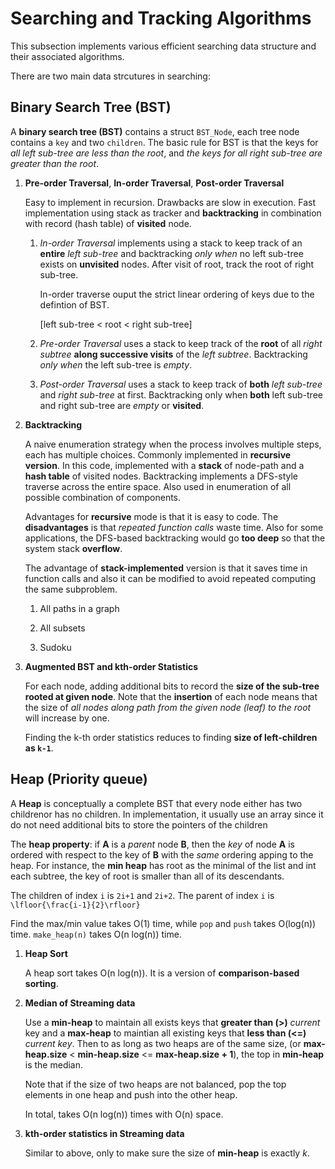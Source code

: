 # Searching and Tracking Algorithms

This subsection implements various efficient searching data structure and their associated algorithms.

There are two main data strcutures in searching: 

## Binary Search Tree (BST)

A __binary search tree (BST)__ contains a struct `BST_Node`, each tree node contains a `key` and two `children`. The basic rule for BST is that the keys for _all left sub-tree are less than the root_, and _the keys for all right sub-tree are greater than the root_. 

1. __Pre-order Traversal__, __In-order Traversal__, __Post-order Traversal__

   Easy to implement in recursion. Drawbacks are slow in execution. Fast implementation using stack as tracker and __backtracking__ in combination with record (hash table) of __visited__ node. 
   
   1. _In-order Traversal_ implements using a stack to keep track of an __entire__ _left sub-tree_ and backtracking _only when_ no left sub-tree exists on __unvisited__ nodes. After visit of root, track the root of right sub-tree. 

       In-order traverse ouput the strict linear ordering of keys due to the defintion of BST.  
 
       [left sub-tree < root < right sub-tree]

   2. _Pre-order Traversal_ uses a stack to keep track of the __root__ of all _right subtree_ __along successive visits__ of the _left subtree_. Backtracking _only when_ the left sub-tree is _empty_.  

   3. _Post-order Traversal_ uses a stack to keep track of __both__ _left sub-tree_ and _right sub-tree_ at first. Backtracking only when __both__ left sub-tree and right sub-tree are _empty_ or __visited__.  


2. __Backtracking__

   A naive enumeration strategy when the process involves multiple steps, each has multiple choices. Commonly implemented in __recursive version__. In this code, implemented with a __stack__ of node-path and a __hash table__ of visited nodes. Backtracking implements a DFS-style traverse across the entire space. Also used in enumeration of all possible combination of components.  
   
   Advantages for __recursive__ mode is that it is easy to code. The __disadvantages__ is that _repeated function calls_ waste time. Also for some applications, the DFS-based backtracking would go __too deep__ so that the system stack __overflow__. 

   The advantage of __stack-implemented__ version is that it saves time in function calls and also it can be modified to avoid repeated computing the same subproblem. 
  
   1. All paths in a graph 


   2. All subsets 
  
 
   3. Sudoku


3. __Augmented BST and kth-order Statistics__

   For each node, adding additional bits to record the __size of the sub-tree rooted at given node__. Note that the __insertion__ of each node means that the size of _all nodes along path from the given node (leaf) to the root_ will increase by one. 

   Finding the k-th order statistics reduces to finding __size of left-children as `k-1`__.

## Heap (Priority queue)

A __Heap__ is conceptually a complete BST that every node either has two childrenor has no children. In implementation, it usually use an array since it do not need additional bits to store the pointers of the children  

The __heap property__: if __A__ is a _parent_ node __B__, then the _key_ of node __A__ is ordered with respect to the key of __B__ with the _same_ ordering apping to the heap. For instance, the __min heap__ has root as the minimal of the list and int each subtree, the key of root is smaller than all of its descendants.  

The children of index `i` is `2i+1` and `2i+2`. The parent of index `i` is `
\lfloor{\frac{i-1}{2}\rfloor}`

Find the max/min value takes O(1) time, while `pop` and `push` takes O(log(n)) time. `make_heap(n)` takes O(n log(n)) time. 

1. __Heap Sort__

   A heap sort takes O(n log(n)). It is a version of __comparison-based sorting__. 


2. __Median of Streaming data__

   Use a __min-heap__ to maintain all exists keys that __greater than (>)__ _current_ key and a __max-heap__ to maintian all existing keys that __less than (<=)__ _current key_. Then to as long as two heaps are of the same size, (or __max-heap.size__ < __min-heap.size__ <= __max-heap.size + 1__), the top in __min-heap__ is the median.

   Note that if the size of two heaps are not balanced, pop the top elements in one heap and push into the other heap. 

   In total, takes O(n log(n)) times with O(n) space. 

3. __kth-order statistics in Streaming data__

   Similar to above, only to make sure the size of __min-heap__ is exactly $k$.


